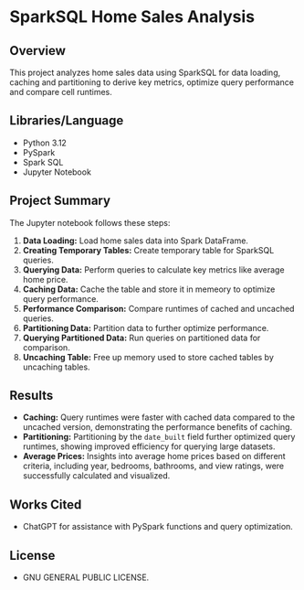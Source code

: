 # SparkSQL Home Sales Analysis 

## Overview
This project analyzes home sales data using SparkSQL for data loading, caching and partitioning to derive key metrics,  optimize query performance and compare cell runtimes.

## Libraries/Language
- Python 3.12
- PySpark
- Spark SQL
- Jupyter Notebook

## Project Summary
The Jupyter notebook follows these steps:

1. **Data Loading:** Load home sales data into Spark DataFrame.
2. **Creating Temporary Tables:** Create temporary table for SparkSQL queries.
3. **Querying Data:** Perform queries to calculate key metrics like average home price.
4. **Caching Data:** Cache the table and store it in memeory to optimize query performance.
5. **Performance Comparison:** Compare runtimes of cached and uncached queries.
6. **Partitioning Data:** Partition data to further optimize performance.
7. **Querying Partitioned Data:** Run queries on partitioned data for comparison.
8. **Uncaching Table:** Free up memory used to store cached tables by uncaching tables.

## Results
- **Caching:** Query runtimes were faster with cached data compared to the uncached version, demonstrating the performance benefits of caching.
- **Partitioning:** Partitioning by the `date_built` field further optimized query runtimes, showing improved efficiency for querying large datasets.
- **Average Prices:** Insights into average home prices based on different criteria, including year, bedrooms, bathrooms, and view ratings, were successfully calculated and visualized.

## Works Cited
- ChatGPT for assistance with PySpark functions and query optimization.

## License
- GNU GENERAL PUBLIC LICENSE.
